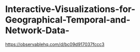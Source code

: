 # Interactive-Visualizations-for-Geographical-Temporal-and-Network-Data-

https://observablehq.com/d/bc09d917037fccc3